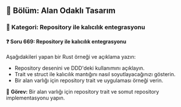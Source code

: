 ## 📘 Bölüm: Alan Odaklı Tasarım
### 🔹 Kategori: Repository ile kalıcılık entegrasyonu
#### ❓ Soru 669: Repository ile kalıcılık entegrasyonu

Aşağıdakileri yapan bir Rust örneği ve açıklama yazın:

- Repository desenini ve DDD'deki kullanımını açıklayın.
- Trait ve struct ile kalıcılık mantığını nasıl soyutlayacağınızı gösterin.
- Bir alan varlığı için repository trait ve uygulaması örneği verin.

🔧 **Görev:** Bir alan varlığı için repository trait ve somut repository implementasyonu yapın.
